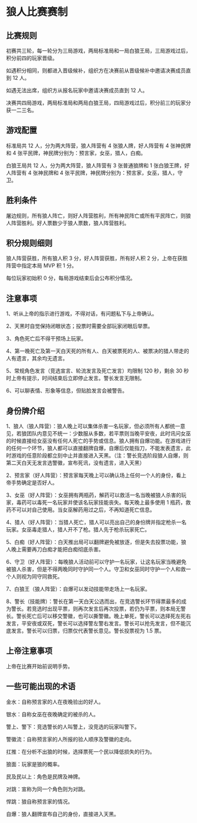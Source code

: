 # 狼人比赛赛制

## 比赛规则

初赛共三轮，每一轮分为三局游戏，两局标准局和一局白狼王局，三局游戏过后，积分前四的玩家晋级。

如遇积分相同，则都进入晋级候补，组织方在决赛前从晋级候补中邀请决赛成员直到 12 人。

如遇无法出席，组织方从报名玩家中邀请决赛成员直到 12 人。

决赛共四局游戏，两局标准局和两局白狼王局，四局游戏过后，积分前三的玩家分获一二三名。

## 游戏配置

标准局共 12 人，分为两大阵营，狼人阵营有 4 张狼人牌，好人阵营有 4 张神民牌和 4 张平民牌，神民牌分别为：预言家，女巫，猎人，白痴。

白狼王局共 12 人，分为两大阵营，狼人阵营有 3 张普通狼牌和 1 张白狼王牌，好人阵营有 4 张神民牌和 4 张平民牌，神民牌分别为：预言家，女巫，猎人，守卫。

## 胜利条件

屠边规则，所有狼人阵亡，则好人阵营胜利，所有神民阵亡或所有平民阵亡，则狼人阵营胜利。好人票数少于狼人票数，狼人阵营胜利。

## 积分规则细则

狼人阵营获胜，所有狼人积 3 分，好人阵营获胜，所有好人积 2 分，上帝在获胜阵营中指定本局 MVP 积 1 分。

每位玩家初始积 0 分，每局游戏结束后会公布积分情况。

## 注意事项

1、听从上帝的指示进行游戏，不得对话，有问题私下与上帝确认。

2、天黑时自觉保持闭眼状态；投票时需要全部玩家闭眼后举票。

3、角色死亡后不得干预场上玩家。

4、第一晚死亡及第一天白天死的所有人、白天被票死的人、被票决的猎人带走的人有遗言，其余均无遗言。

5、常规角色发言（竞选宣言、轮流发言及死亡发言）均限制 120 秒，剩余 30 秒时上帝有提示，时间结束后立即停止发言。警长发言无限制。

6、可以聊表情、形象等信息，但贴脸发言会被警告。

## 身份牌介绍

1、狼人（狼人阵营）：狼人晚上可以集体杀害一名玩家，但必须所有人都统一意见，若狼团队内意见不统一：少数服从多数，若平票则当晚平安夜，此时讯问女巫的时候直接给女巫没有任何人死亡的手势或信息。狼人拥有自爆功能。在游戏进行的任何一个环节，狼人都可以直接翻牌自爆，自爆后仅能指刀，不能发表遗言，此时游戏的任意阶段都立刻中止并直接进入天黑。（注：警长竞选阶段狼人自爆，则第二天白天无发言选警徽，宣布死讯，没有遗言，进入天黑）

2、预言家（好人阵营）：预言家每天晚上可以确认场上任何一个人的身份，看上帝手势确定是否好人。

3、女巫（好人阵营）：女巫拥有两瓶药，解药可以救活一名当晚被狼人杀害的玩家，毒药可以毒死一名玩家并使该名玩家技能丧失。每天晚上最多使用 1 瓶药，救药不可以对自己使用。当女巫解药用过之后，不再知道死亡信息。

4、猎人（好人阵营）：当猎人死亡，猎人可以亮出自己的身份牌并指定枪杀一名玩家。女巫毒走猎人，猎人开不了枪。猎人先于枪杀玩家死亡。

5、白痴（好人阵营）：白天推出局可以翻牌避免被放逐，但是失去投票功能，狼人晚上需要再刀白痴才能把白痴彻底杀害。

6、守卫（好人阵营）：每晚狼人活动前可以守护一名玩家，让这名玩家当晚避免被狼人杀害，但是不得两晚同时守护同一个人。守卫和女巫同时守护一个人和救一个人则视为同守同救死。

7、白狼王（狼人阵营）：自爆可以发动技能带走场上一名玩家。

8、警长（技能牌）：警长在第一天白天公选而出，在竞选警长环节得票最多的成为警长。若竞选时出现平票，则再次发言后再次投票，若仍为平票，则本局无警长。警长死亡后可以移交警徽，也可以撕警徽。晚上单死，警长可以选择死左死右发言，平安夜或双死，警长可以选择警左警右发言。警长可以抢先发言，但不能沉底发言。警长可以归票，归票仅代表警长意见。警长投票视为 1.5 票。

## 上帝注意事项

上帝在比赛开始前说明手势。

## 一些可能出现的术语

金水：自称预言家的人在夜晚验出的好人。

银水：自称女巫在夜晚确定的被杀的人。

警上、警下：竞选警长的人叫警上，没竞选的玩家叫警下。

警徽流：自称预言家的人所报的验人顺序及警徽的走向。

扛推：在分析不出狼的时候，选择票死一个民以降低损失的行为。

狼面：玩家是狼的概率。

民及民以上：角色是民牌及神牌。

对跳：宣称为同一个角色则为对跳。

悍跳：狼自称预言家的情况。

自爆：狼人翻牌宣布自己的身份，直接进入天黑。
